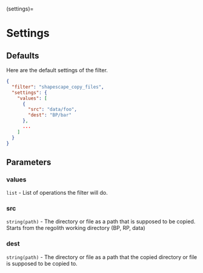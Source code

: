 (settings)=
# Settings

## Defaults
Here are the default settings of the filter.

```json
{
  "filter": "shapescape_copy_files",
  "settings": {
    "values": [
      {
        "src": "data/foo",
        "dest": "BP/bar"
      },
      ...
    ]					
  }
}
```

## Parameters
### values
`list` - List of operations the filter will do.

### src
`string(path)` - The directory or file as a path that is supposed to be copied. Starts from the regolith working directory (BP, RP, data)

### dest
`string(path)` - The directory or file as a path that the copied directory or file is supposed to be copied to.
